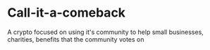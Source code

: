 # Call-it-a-comeback
A crypto focused on using it's community to help small businesses, charities, benefits that the community votes on 
